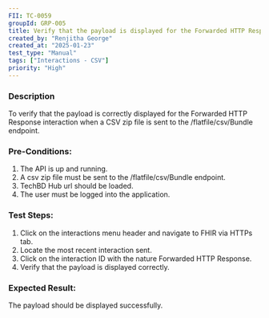 ```yaml
---
FII: TC-0059
groupId: GRP-005
title: Verify that the payload is displayed for the Forwarded HTTP Response interaction when a CSV zip file is sent to the /flatfile/csv/Bundle endpoint
created_by: "Renjitha George"
created_at: "2025-01-23"
test_type: "Manual"
tags: ["Interactions - CSV"]
priority: "High"
---
```


### Description

To verify that the payload is correctly displayed for the Forwarded HTTP
Response interaction when a CSV zip file is sent to the /flatfile/csv/Bundle
endpoint.

### Pre-Conditions:

1. The API is up and running.
2. A csv zip file must be sent to the /flatfile/csv/Bundle endpoint.
3. TechBD Hub url should be loaded.
4. The user must be logged into the application.

### Test Steps:

1. Click on the interactions menu header and navigate to FHIR via HTTPs tab.
2. Locate the most recent interaction sent.
3. Click on the interaction ID with the nature Forwarded HTTP Response.
4. Verify that the payload is displayed correctly.

### Expected Result:

The payload should be displayed successfully.
